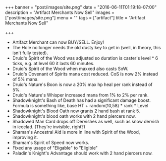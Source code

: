 +++
banner = "post/images/site.png"
date = "2016-06-11T01:19:18-07:00"
description = "Artifact Merchants Now Sell"
images = ["post/images/site.png"]
menu = ""
tags = ["artifact"]
title = "Artifact Merchants Now Sell"

+++
* Artifact Merchant can now BUY/SELL. Enjoy!
* The Hole no longer needs the old dusty key to get in (well, in theory, this isn't fully tested).
* Druid's Spirit of the Wood was adjusted so duration is caster's level * 6 ticks, e.g. at level 60 it lasts 60 minutes.
* Druid's Spirit of the Wood when maxxed also casts SoW. 
* Druid's Covenant of Spirits mana cost reduced. CoS is now 2% instead of 5% mana.
* Druid's Nature's Boon is now a 20% max hp heal per rank instead of 5%.
* Druid's Nature's Whisper increased mana from 1% to 2% per rank.
* Shadowknight's Bash of Death has had a significant damage boost. Formula is something like, base HT + random(10,58) * rank * Level
* Shadowknight's Blood Oath now grants 2 hand bash at rank 5.
* Shadowknight's blood oath works with 2 hand piercers now.
* Shadowed Man Card drops off Dervishes as well, such as snow dervish in iceclad. (They're invisible, right?)
* Shaman's Ancestral Aid is more in line with Spirit of the Wood, improving it.
* Shaman's Spirit of Speed now works.
* Fixed any usage of "Eligable" to "Eligible"
* Paladin's Knight's Advantage should work with 2 hand piercers now.
<!--more-->